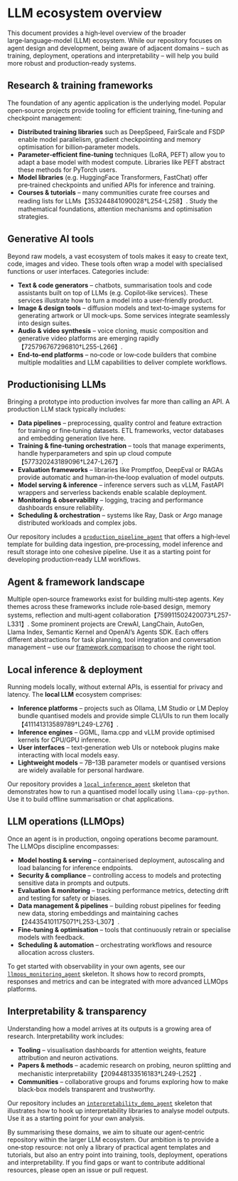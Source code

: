 # LLM ecosystem overview

This document provides a high‑level overview of the broader large‑language‑model
(LLM) ecosystem.  While our repository focuses on agent design and
development, being aware of adjacent domains – such as training, deployment,
operations and interpretability – will help you build more robust and
production‑ready systems.

## Research & training frameworks

The foundation of any agentic application is the underlying model.  Popular
open‑source projects provide tooling for efficient training, fine‑tuning and
checkpoint management:

* **Distributed training libraries** such as DeepSpeed, FairScale and FSDP
  enable model parallelism, gradient checkpointing and memory optimisation for
  billion‑parameter models.
* **Parameter‑efficient fine‑tuning** techniques (LoRA, PEFT) allow you to
  adapt a base model with modest compute.  Libraries like PEFT abstract these
  methods for PyTorch users.
* **Model libraries** (e.g. HuggingFace Transformers, FastChat) offer
  pre‑trained checkpoints and unified APIs for inference and training.
* **Courses & tutorials** – many communities curate free courses and reading
  lists for LLMs【353244841090028†L254-L258】.  Study the mathematical
  foundations, attention mechanisms and optimisation strategies.

## Generative AI tools

Beyond raw models, a vast ecosystem of tools makes it easy to create text,
code, images and video.  These tools often wrap a model with specialised
functions or user interfaces.  Categories include:

* **Text & code generators** – chatbots, summarisation tools and code
  assistants built on top of LLMs (e.g. Copilot‑like services).  These
  services illustrate how to turn a model into a user‑friendly product.
* **Image & design tools** – diffusion models and text‑to‑image systems for
  generating artwork or UI mock‑ups.  Some services integrate seamlessly
  into design suites.
* **Audio & video synthesis** – voice cloning, music composition and
  generative video platforms are emerging rapidly【725796767296810†L255-L266】.
* **End‑to‑end platforms** – no‑code or low‑code builders that combine
  multiple modalities and LLM capabilities to deliver complete workflows.

## Productionising LLMs

Bringing a prototype into production involves far more than calling an API.  A
production LLM stack typically includes:

* **Data pipelines** – preprocessing, quality control and feature extraction
  for training or fine‑tuning datasets.  ETL frameworks, vector databases
  and embedding generation live here.
* **Training & fine‑tuning orchestration** – tools that manage experiments,
  handle hyperparameters and spin up cloud compute【577320243189096†L247-L267】.
* **Evaluation frameworks** – libraries like Promptfoo, DeepEval or RAGAs
  provide automatic and human‑in‑the‑loop evaluation of model outputs.
* **Model serving & inference** – inference servers such as vLLM, FastAPI
  wrappers and serverless backends enable scalable deployment.
* **Monitoring & observability** – logging, tracing and performance
  dashboards ensure reliability.
* **Scheduling & orchestration** – systems like Ray, Dask or Argo manage
  distributed workloads and complex jobs.

Our repository includes a
[`production_pipeline_agent`](../agents/production_pipeline_agent)
that offers a high‑level template for building data ingestion, pre‑processing,
model inference and result storage into one cohesive pipeline.  Use it as a
starting point for developing production‑ready LLM workflows.

## Agent & framework landscape

Multiple open‑source frameworks exist for building multi‑step agents.  Key
themes across these frameworks include role‑based design, memory systems,
reflection and multi‑agent collaboration【759911502420073†L257-L331】.  Some
prominent projects are CrewAI, LangChain, AutoGen, Llama Index, Semantic
Kernel and OpenAI’s Agents SDK.  Each offers different abstractions for task
planning, tool integration and conversation management – use our [framework
comparison](../docs/framework_comparison.md) to choose the right tool.

## Local inference & deployment

Running models locally, without external APIs, is essential for privacy and
latency.  The **local LLM** ecosystem comprises:

* **Inference platforms** – projects such as Ollama, LM Studio or LM
  Deploy bundle quantised models and provide simple CLI/UIs to run them
  locally【411141313589789†L249-L276】.
* **Inference engines** – GGML, llama.cpp and vLLM provide optimised
  kernels for CPU/GPU inference.
* **User interfaces** – text‑generation web UIs or notebook plugins make
  interacting with local models easy.
* **Lightweight models** – 7B–13B parameter models or quantised versions are
  widely available for personal hardware.

Our repository provides a
[`local_inference_agent`](../agents/local_inference_agent) skeleton that
demonstrates how to run a quantised model locally using `llama‑cpp‑python`.
Use it to build offline summarisation or chat applications.

## LLM operations (LLMOps)

Once an agent is in production, ongoing operations become paramount.  The
LLMOps discipline encompasses:

* **Model hosting & serving** – containerised deployment, autoscaling and
  load balancing for inference endpoints.
* **Security & compliance** – controlling access to models and protecting
  sensitive data in prompts and outputs.
* **Evaluation & monitoring** – tracking performance metrics, detecting
  drift and testing for safety or biases.
* **Data management & pipelines** – building robust pipelines for feeding
  new data, storing embeddings and maintaining caches【244354101175071†L253-L307】.
* **Fine‑tuning & optimisation** – tools that continuously retrain or
  specialise models with feedback.
* **Scheduling & automation** – orchestrating workflows and resource
  allocation across clusters.

To get started with observability in your own agents, see our
[`llmops_monitoring_agent`](../agents/llmops_monitoring_agent) skeleton.  It
shows how to record prompts, responses and metrics and can be integrated with
more advanced LLMOps platforms.

## Interpretability & transparency

Understanding how a model arrives at its outputs is a growing area of
research.  Interpretability work includes:

* **Tooling** – visualisation dashboards for attention weights, feature
  attribution and neuron activations.
* **Papers & methods** – academic research on probing, neuron splitting and
  mechanistic interpretability【209448133516183†L249-L252】.
* **Communities** – collaborative groups and forums exploring how to make
  black‑box models transparent and trustworthy.

Our repository includes an
[`interpretability_demo_agent`](../agents/interpretability_demo_agent) skeleton
that illustrates how to hook up interpretability libraries to analyse model
outputs.  Use it as a starting point for your own analysis.

By summarising these domains, we aim to situate our agent‑centric
repository within the larger LLM ecosystem.  Our ambition is to provide a
one‑stop resource: not only a library of practical agent templates and
tutorials, but also an entry point into training, tools, deployment,
operations and interpretability.  If you find gaps or want to contribute
additional resources, please open an issue or pull request.